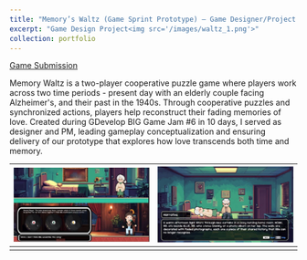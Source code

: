 ```yaml
---
title: "Memory’s Waltz (Game Sprint Prototype) – Game Designer/Project Manager/Narrative Designer"
excerpt: "Game Design Project<img src='/images/waltz_1.png'>"
collection: portfolio
---
```

[Game Submission](https://milkte.itch.io/memorys-waltz)

Memory Waltz is a two-player cooperative puzzle game where players work across two time periods - present day with an elderly couple facing Alzheimer's, and their past in the 1940s. Through cooperative puzzles and synchronized actions, players help reconstruct their fading memories of love. Created during GDevelop BIG Game Jam #6 in 10 days, I served as designer and PM, leading gameplay conceptualization and ensuring delivery of our prototype that explores how love transcends both time and memory.

| ![Image 1](/images/waltz_2.png "Image 1") | ![Image 2](/images/waltz_3.png "Image 2") |
|:-----------------------------------------------------:|:-----------------------------------------------------:|
|                                     |                                    |

